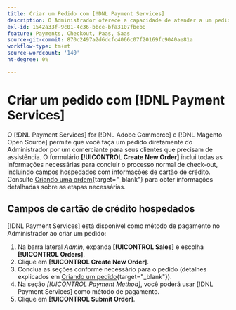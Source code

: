 ```yaml
---
title: Criar um Pedido com [!DNL Payment Services]
description: O Administrador oferece a capacidade de atender a um pedido usando  [!DNL Payment Services]  diretamente do Administrador por um comerciante para seus clientes que precisam de assistência.
exl-id: 1542a33f-9c01-4c36-bbce-bfa3107fbeb8
feature: Payments, Checkout, Paas, Saas
source-git-commit: 870c2497a2d6dcfc4066c07f20169fc9040ae81a
workflow-type: tm+mt
source-wordcount: '140'
ht-degree: 0%

---
```


# Criar um pedido com [!DNL Payment Services]

O [!DNL Payment Services] for [!DNL Adobe Commerce] e [!DNL Magento Open Source] permite que você faça um pedido diretamente do Administrador por um comerciante para seus clientes que precisam de assistência. O formulário **[!UICONTROL Create New Order]** inclui todas as informações necessárias para concluir o processo normal de check-out, incluindo campos hospedados com informações de cartão de crédito. Consulte [Criando uma ordem](https://experienceleague.adobe.com/pt-br/docs/commerce-admin/stores-sales/point-of-purchase/assist/customer-account-create-order){target="_blank"} para obter informações detalhadas sobre as etapas necessárias.

## Campos de cartão de crédito hospedados

[!DNL Payment Services] está disponível como método de pagamento no Administrador ao criar um pedido:

1. Na barra lateral _Admin_, expanda **[!UICONTROL Sales]** e escolha **[!UICONTROL Orders]**.
1. Clique em **[!UICONTROL Create New Order]**.
1. Conclua as seções conforme necessário para o pedido (detalhes explicados em [Criando um pedido](https://experienceleague.adobe.com/pt-br/docs/commerce-admin/stores-sales/point-of-purchase/assist/customer-account-create-order){target="_blank"}).
1. Na seção _[!UICONTROL Payment Method]_, você poderá usar [!DNL Payment Services] como método de pagamento.
1. Clique em **[!UICONTROL Submit Order]**.
